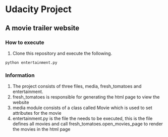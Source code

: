# Udacity Project

## A movie trailer website

### How to execute
1. Clone this repository and execute the following.
```
python entertainment.py
```
### Information
1. The project consists of three files, media, fresh_tomatoes and entertainment.
2. fresh_tomatoes is responsible for generating the html page to view the website
3. media module consists of a class called Movie which is used to set attributes for the movie
4. entertainment.py is the file the needs to be executed, this is the file defines all movies and call fresh_tomatoes.open_movies_page to render the movies in the html page